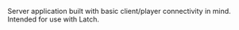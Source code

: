 Server application built with basic client/player connectivity in mind. Intended for use with Latch.

